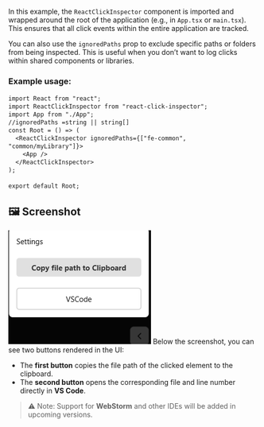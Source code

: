 In this example, the `ReactClickInspector` component is imported and wrapped around the root of the application (e.g., in `App.tsx` or `main.tsx`). This ensures that all click events within the entire application are tracked.

You can also use the `ignoredPaths` prop to exclude specific paths or folders from being inspected. This is useful when you don’t want to log clicks within shared components or libraries.

### Example usage:

```tsx
import React from "react";
import ReactClickInspector from "react-click-inspector";
import App from "./App";
//ignoredPaths =string || string[]
const Root = () => (
  <ReactClickInspector ignoredPaths={["fe-common", "common/myLibrary"]}>
    <App />
  </ReactClickInspector>
);

export default Root;
```

## 🖼 Screenshot

![Click Inspector Demo](./image.png)
Below the screenshot, you can see two buttons rendered in the UI:

- The **first button** copies the file path of the clicked element to the clipboard.
- The **second button** opens the corresponding file and line number directly in **VS Code**.

> ⚠️ Note: Support for **WebStorm** and other IDEs will be added in upcoming versions.
